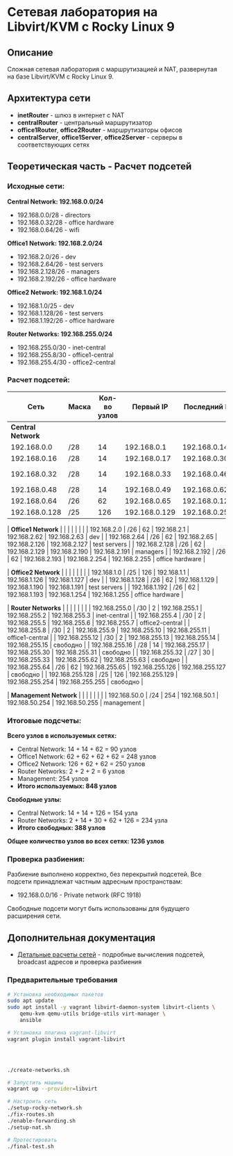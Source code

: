 # Сетевая лаборатория на Libvirt/KVM с Rocky Linux 9

## Описание
Сложная сетевая лаборатория с маршрутизацией и NAT, развернутая на базе Libvirt/KVM с Rocky Linux 9.

## Архитектура сети
- **inetRouter** - шлюз в интернет с NAT
- **centralRouter** - центральный маршрутизатор  
- **office1Router**, **office2Router** - маршрутизаторы офисов
- **centralServer**, **office1Server**, **office2Server** - серверы в соответствующих сетях

## Теоретическая часть - Расчет подсетей

### Исходные сети:

**Central Network: 192.168.0.0/24**
- 192.168.0.0/28     - directors
- 192.168.0.32/28    - office hardware  
- 192.168.0.64/26    - wifi

**Office1 Network: 192.168.2.0/24**
- 192.168.2.0/26     - dev
- 192.168.2.64/26    - test servers
- 192.168.2.128/26   - managers
- 192.168.2.192/26   - office hardware

**Office2 Network: 192.168.1.0/24**
- 192.168.1.0/25     - dev
- 192.168.1.128/26   - test servers
- 192.168.1.192/26   - office hardware

**Router Networks: 192.168.255.0/24**
- 192.168.255.0/30   - inet-central
- 192.168.255.8/30   - office1-central
- 192.168.255.4/30   - office2-central

### Расчет подсетей:

| Сеть | Маска | Кол-во узлов | Первый IP | Последний IP | Broadcast | Статус |
|------|-------|--------------|-----------|--------------|-----------|---------|
| **Central Network** | | | | | | |
| 192.168.0.0 | /28 | 14 | 192.168.0.1 | 192.168.0.14 | 192.168.0.15 | directors |
| 192.168.0.16 | /28 | 14 | 192.168.0.17 | 192.168.0.30 | 192.168.0.31 | свободно |
| 192.168.0.32 | /28 | 14 | 192.168.0.33 | 192.168.0.46 | 192.168.0.47 | office hardware |
| 192.168.0.48 | /28 | 14 | 192.168.0.49 | 192.168.0.62 | 192.168.0.63 | свободно |
| 192.168.0.64 | /26 | 62 | 192.168.0.65 | 192.168.0.126 | 192.168.0.127 | wifi |
| 192.168.0.128 | /25 | 126 | 192.168.0.129 | 192.168.0.254 | 192.168.0.255 | свободно |

| **Office1 Network** | | | | | | |
| 192.168.2.0 | /26 | 62 | 192.168.2.1 | 192.168.2.62 | 192.168.2.63 | dev |
| 192.168.2.64 | /26 | 62 | 192.168.2.65 | 192.168.2.126 | 192.168.2.127 | test servers |
| 192.168.2.128 | /26 | 62 | 192.168.2.129 | 192.168.2.190 | 192.168.2.191 | managers |
| 192.168.2.192 | /26 | 62 | 192.168.2.193 | 192.168.2.254 | 192.168.2.255 | office hardware |

| **Office2 Network** | | | | | | |
| 192.168.1.0 | /25 | 126 | 192.168.1.1 | 192.168.1.126 | 192.168.1.127 | dev |
| 192.168.1.128 | /26 | 62 | 192.168.1.129 | 192.168.1.190 | 192.168.1.191 | test servers |
| 192.168.1.192 | /26 | 62 | 192.168.1.193 | 192.168.1.254 | 192.168.1.255 | office hardware |

| **Router Networks** | | | | | | |
| 192.168.255.0 | /30 | 2 | 192.168.255.1 | 192.168.255.2 | 192.168.255.3 | inet-central |
| 192.168.255.4 | /30 | 2 | 192.168.255.5 | 192.168.255.6 | 192.168.255.7 | office2-central |
| 192.168.255.8 | /30 | 2 | 192.168.255.9 | 192.168.255.10 | 192.168.255.11 | office1-central |
| 192.168.255.12 | /30 | 2 | 192.168.255.13 | 192.168.255.14 | 192.168.255.15 | свободно |
| 192.168.255.16 | /28 | 14 | 192.168.255.17 | 192.168.255.30 | 192.168.255.31 | свободно |
| 192.168.255.32 | /27 | 30 | 192.168.255.33 | 192.168.255.62 | 192.168.255.63 | свободно |
| 192.168.255.64 | /26 | 62 | 192.168.255.65 | 192.168.255.126 | 192.168.255.127 | свободно |
| 192.168.255.128 | /25 | 126 | 192.168.255.129 | 192.168.255.254 | 192.168.255.255 | свободно |

| **Management Network** | | | | | | |
| 192.168.50.0 | /24 | 254 | 192.168.50.1 | 192.168.50.254 | 192.168.50.255 | management |

### Итоговые подсчеты:

**Всего узлов в используемых сетях:**
- Central Network: 14 + 14 + 62 = 90 узлов
- Office1 Network: 62 + 62 + 62 + 62 = 248 узлов  
- Office2 Network: 126 + 62 + 62 = 250 узлов
- Router Networks: 2 + 2 + 2 = 6 узлов
- Management: 254 узлов
- **Итого используемых: 848 узлов**

**Свободные узлы:**
- Central Network: 14 + 14 + 126 = 154 узла
- Router Networks: 2 + 14 + 30 + 62 + 126 = 234 узла
- **Итого свободных: 388 узлов**

**Общее количество узлов во всех сетях: 1236 узлов**

### Проверка разбиения:

Разбиение выполнено корректно, без перекрытий подсетей. Все подсети принадлежат частным адресным пространствам:
- 192.168.0.0/16 - Private network (RFC 1918)

Свободные подсети могут быть использованы для будущего расширения сети.
## Дополнительная документация

- [Детальные расчеты сетей](network-calculations.md) - подробные вычисления подсетей, broadcast адресов и проверка разбиения


### Предварительные требования
```bash
# Установка необходимых пакетов
sudo apt update
sudo apt install -y vagrant libvirt-daemon-system libvirt-clients \
    qemu-kvm qemu-utils bridge-utils virt-manager \
    ansible

# Установка плагина vagrant-libvirt
vagrant plugin install vagrant-libvirt




./create-networks.sh

# Запустить машины
vagrant up --provider=libvirt

# Настроить сеть
./setup-rocky-network.sh
./fix-routes.sh
./enable-forwarding.sh
./setup-nat.sh

# Протестировать
./final-test.sh
